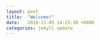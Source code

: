 ```yaml
---
layout: post
title:  "Welcome!"
date:   2019-11-05 14:25:36 +0800
categories: jekyll update
---
```

